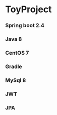 # ToyProject

### Spring boot 2.4
### Java 8
### CentOS 7
### Gradle
### MySql 8
### JWT
### JPA


##
